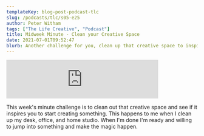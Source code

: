 ```yaml
---
templateKey: blog-post-podcast-tlc
slug: /podcasts/tlc/s05-e25
author: Peter Witham
tags: ["The Life Creative", "Podcast"]
title: Midweek Minute - Clean your Creative Space
date: 2021-07-01T09:52:47
blurb: Another challenge for you, clean up that creative space to inspire new works.
---
```


<iframe src="https://anchor.fm/peter-witham/embed/episodes/Midweek-Minute---Clean-your-Creative-Space-e13np5f" height="102px" width="400px" frameborder="0" scrolling="no"></iframe>

This week's minute challenge is to clean out that creative space and see  if it inspires you to start creating something. This happens to me when  I clean up my desk, office, and home studio. When I'm done I'm ready  and willing to jump into something and make the magic happen.